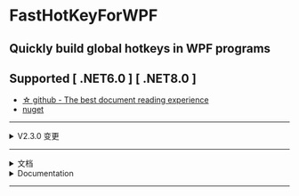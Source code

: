 ﻿# FastHotKeyForWPF
## Quickly build global hotkeys in WPF programs
## Supported [ .NET6.0 ] [ .NET8.0 ]
- [☆ github - The best document reading experience][1]
- [nuget][2]

[1]: https://github.com/ChengduNeusoftUniversity-FengJunjie-Y22/FastHotKeyForWPF
[2]: https://www.nuget.org/packages/FastHotKeyForWPF/
[4]: https://gitee.com/CNU-FJj-Y22/FastHotKeyForWPF

---

<details>
<summary>V2.3.0 变更</summary>

### Ⅰ 修改 [ IAutoHotKeyProperty ] 接口
- HandlerData 已修改为 Handler 并添加了 event 修饰

### Ⅱ 新增 [ HotKeyControlBase ] , 仅一次继承 , 即可实现与类库控件 [ HotKeyBox ] 同款的热键自动管理功能
- 示例:
- 假设已引入命名空间
  ```xml
  xmlns:hk="clr-namespace:FastHotKeyForWPF;assembly=FastHotKeyForWPF"
  ```
  ```csharp
  using FastHotKeyForWPF;
  ```
- 1.XAML
  ```xml
  <hk:HotKeyControlBase x:Class="WpfApp1.MyHotKeyBox"
             xmlns="http://schemas.microsoft.com/winfx/2006/xaml/presentation"
             xmlns:x="http://schemas.microsoft.com/winfx/2006/xaml"
             xmlns:mc="http://schemas.openxmlformats.org/markup-compatibility/2006" 
             xmlns:d="http://schemas.microsoft.com/expression/blend/2008" 
             xmlns:local="clr-namespace:WpfApp1"
             mc:Ignorable="d" 
             Height="50" Width="500"
             xmlns:hk="clr-namespace:FastHotKeyForWPF;assembly=FastHotKeyForWPF"
             MouseEnter="UserControl_MouseEnter" 
             MouseLeave="UserControl_MouseLeave">
    <Grid>
        <TextBox x:Name="FocusGet" PreviewKeyDown="FocusGet_PreviewKeyDown" IsReadOnly="True" Width="500" Height="50"/>
        <TextBlock Text="{Binding RelativeSource={RelativeSource Mode=FindAncestor,AncestorType=local:MyHotKeyBox},Path=HotKeyText}" FontSize="30" Foreground="Violet" Panel.ZIndex="2"/>
    </Grid>
  </hk:HotKeyControlBase>
  ```
- 2.C#
  ```csharp
    public partial class MyHotKeyBox : HotKeyControlBase
    {
        public MyHotKeyBox()
        {
            InitializeComponent();
            BoxPool.Add(this);
        }
        private void UserControl_MouseEnter(object sender, MouseEventArgs e)
        {
            FocusGet.Focus();
        }
        private void UserControl_MouseLeave(object sender, MouseEventArgs e)
        {
            Keyboard.ClearFocus();
        }
        private void FocusGet_PreviewKeyDown(object sender, KeyEventArgs e)
        {
            UpdateText();
            KeyHelper.KeyParse(this, e);
            e.Handled = true;
        }
    }
  ```
- 3.要点解释
  - (1) XAML基底元素不再为UserControl , 而是自类库导入的 hk:HotKeyControlBase
  - (2) XAML需要一个控件接收用户的KeyDown , 这里是用了一个TextBox , 接着在【KeyDown事件】中可使用【KeyHelper.KeyParse(this,e)】完成输入处理
  - (3) XAML需要一个控件表示当前热键信息 ，这里是用了一个TextBlock , 接着将其【Text属性】与基类提供的【HotKeyText依赖属性】作绑定完成显示效果
  - (4) BoxPool用于确保控件之间不出现重复热键 , 这里在初始化时调用【BoxPool.Add(this)】即可
  - (5) HotKeyControlBase内置的属性和方法大多是可以重写的 ，例如从Keys变为string的逻辑

### Ⅲ [ HotKeyBox ] 依据新的定制流程重制 ，依赖属性名变更
- 注意 [ VerticalAlignment ] 和 [ HorizontalAlignment ] 是必要的 , 缺少这些设置可能导致拖拽后的UI效果异常
```xml
        <hk:HotKeyBox CurrentKeyA="0x0003"
                      CurrentKeyB="A"
                      Handler="HandlerA"
                      CornerRadius="15"
                      ActualBackground="White"
                      EdgeBrush="Red"
                      TextBrush="Violet"
                      HoverEdgeBrush="Violet"
                      HoverTextBrush="Red"
                      EdgeThickness="6"
                      VerticalAlignment="Top"
                      HorizontalAlignment="Left"/>
```

</details>

---

<details>
<summary>文档</summary>

## 功能概述
- [ GlobalHotKey ] 允许你 注册/修改/删除/锁定 全局热键
- [ RegisterCollection ] 允许你使用索引查找注册信息 [ RegisterInfo ] 
- [ KeyHelper ] Key值转换工具,例如将一个uint拆解为多个key
- [ HotKeyBox ] 是类库为您提供的控件,可自动化热键的管理工作
- 此外,类库还针对控件的热键相关功能提供了 [ 接口 ] [ 抽象类 ] ，您可在此基础上定制外观更丰富的控件

---

## Ⅰ 引入命名空间
- 文档示例均已按照下述方法引入
- C#
```csharp
using FastHotKeyForWPF;
```
- XAML
```xaml
xmlns:hk="clr-namespace:FastHotKeyForWPF;assembly=FastHotKeyForWPF"
```

---

## Ⅱ GlobalHotKey提供的 [ 注册 ] 功能
- 示例1. ☆ 激活/销毁 [ 推荐在MainWindow执行下述操作 ]
```csharp
        protected override void OnSourceInitialized(EventArgs e)
        {
            base.OnSourceInitialized(e);

            GlobalHotKey.Awake();
        }

        protected override void OnClosed(EventArgs e)
        {
            GlobalHotKey.Destroy();

            base.OnClosed(e);
        }
```
- 示例2. 定义热键的处理事件 [ e.RegisterInfo可获取详细的热键信息 ]
```csharp
        private void HandlerA(object sender, HotKeyEventArgs e)
        {
            int ID = e.RegisterInfo.RegisterID;

            MessageBox.Show($"A HotKey Has Been Invoked Whose ID is {ID}");
        }
```
- 示例3. 注册热键 [ Ctrl + F1 ] => [ HandlerA ]
```csharp
        protected override void OnSourceInitialized(EventArgs e)
        {
            base.OnSourceInitialized(e);
            GlobalHotKey.Awake();

            GlobalHotKey.Add(ModelKeys.CTRL, TestA);
        }
```
- 示例4. 注册热键 [ Alt + Ctrl + F1 ] => [ HandlerA ]
```csharp
        protected override void OnSourceInitialized(EventArgs e)
        {
            base.OnSourceInitialized(e);
            GlobalHotKey.Awake();

            GlobalHotKey.Add(ModelKeys.CTRL | ModelKeys.ALT, TestA);
        }
```
- 示例5. 使用集合表示 ModelKeys
```csharp
        protected override void OnSourceInitialized(EventArgs e)
        {
            base.OnSourceInitialized(e);
            GlobalHotKey.Awake();

            List<ModelKeys> list = new List<ModelKeys>()
            {
                ModelKeys.CTRL,
                ModelKeys.ALT,
                ModelKeys.SHIFT
            };
            GlobalHotKey.Add(list, NormalKeys.F1, TestA);
        }
```
- 示例6. 使用uint表示 ModelKeys
```csharp
        protected override void OnSourceInitialized(EventArgs e)
        {
            base.OnSourceInitialized(e);
            GlobalHotKey.Awake();

            uint target = (uint)(ModelKeys.CTRL | ModelKeys.ALT | ModelKeys.SHIFT);
            GlobalHotKey.Add(target, NormalKeys.F1, TestA);
        }
```
- 注意. Add具备int返回值,表示注册时的ID号,默认从2004开始,-1表示失败的注册操作
- 注意. 使用集合/uint表达Keys时,[ ModelKeys ]可以是多个,[ Normalkeys ]只能是一个

---

## Ⅲ GlobalHotKey提供的 [ 修改 ] 功能
- 示例1. 已知热键 [ CTRL + F1 ] => [ HandlerA ] , 执行 [ HandlerA ] => [ HandlerB ] 修改
```csharp
        protected override void OnSourceInitialized(EventArgs e)
        {
            base.OnSourceInitialized(e);

            GlobalHotKey.Awake();
            GlobalHotKey.Add(ModelKeys.CTRL, NormalKeys.F1, HandlerA);
            //初始热键为 [ CTRL + F1 => HandlerA ]

            GlobalHotKey.EditHandler(ModelKeys.CTRL,NormalKeys.F1, HandlerB);
            //由 [ CTRL + F1 => HandlerA ] 变为 [ CTRL + F1 => HandlerB ];
        }
```
- 示例2. 已知热键 [ CTRL + F1 ] => [ HandlerA ] , 执行 [ CTRL + F1 ] => [ CTRL + Q ] 修改
```csharp
        protected override void OnSourceInitialized(EventArgs e)
        {
            base.OnSourceInitialized(e);

            GlobalHotKey.Awake();
            GlobalHotKey.Add(ModelKeys.CTRL, NormalKeys.F1, HandlerA);
            //初始热键为 [ CTRL + F1 => HandlerA ]

            GlobalHotKey.EditKeys(HandlerA, ModelKeys.CTRL, NormalKeys.Q);
            //由 [ CTRL + F1 => HandlerA ] 变为 [ CTRL + Q => HandlerA ];
        }
```
- 注意. 通常情况下,即便允许多个组合键指向同一Handler,也不建议您这么做,类库默认只修改第一个找到的Handler,意外的情况需要您手动查询并修改热键

---

## Ⅳ GlobalHotKey提供的 [ 删除 ] 功能
- 示例1. 删除所有
```csharp
        protected override void OnSourceInitialized(EventArgs e)
        {
            base.OnSourceInitialized(e);

            GlobalHotKey.Awake();
            int ID = GlobalHotKey.Add(ModelKeys.CTRL, NormalKeys.F1, HandlerA);
            //初始热键为 [ CTRL + F1 => HandlerA ]

            GlobalHotKey.Clear();
            //删除所有热键
        }
```
- 示例2. 条件删除
```csharp
        protected override void OnSourceInitialized(EventArgs e)
        {
            base.OnSourceInitialized(e);

            GlobalHotKey.Awake();
            int ID = GlobalHotKey.Add(ModelKeys.CTRL, NormalKeys.F1, HandlerA);
            //初始热键为 [ CTRL + F1 => HandlerA ]

            GlobalHotKey.DeleteById(ID);
            GlobalHotKey.DeleteByKeys(ModelKeys.CTRL, NormalKeys.F1);
            GlobalHotKey.DeleteByHandler(HandlerA);
            //删除指定热键(依据已知注册信息,从三种方案选一个即可)
        }
```
- 注意. DeleteByHandler与EditKeys特性不同,它会删除所有注册了指定Handler的热键,而不是只针对第一个

---

## Ⅴ RegisterCollection提供的 [ 索引式查询 ] 功能（ RegisterInfo 对象 ）
- 示例1. 根据 ID 查询注册信息 
```csharp
        RegisterInfo Info = GlobalHotKey.Registers[2004];
```
- 示例2. 根据 Keys 查询注册信息 
```csharp
        RegisterInfo Info = GlobalHotKey.Registers[ModelKeys.CTRL,NormalKeys.F1];
```
- 示例3. 根据 Handler 查询注册信息 
```csharp
        List<RegisterInfo> Infos = GlobalHotKey.Registers[HandlerA];
```
#### RegisterInfo 包含的具体信息
|属性                   |类型                        |含义        |
|-----------------------|----------------------------|------------|
|RegisterID             |int                         |注册ID |
|ModelKey               |uint                        |支持 [ CTRL/ALT/SHIFT ] 中的[ 若干 ]|
|NormalKey              |NormalKeys                  |支持 [ 数字/字母/Fx键/方向箭头 ] 中的[ 一个 ]|
|Handler                |delegate HotKeyEventHandler?|处理事件|

---

## Ⅵ KeyHelper提供的 [ Key值转换 ] 功能
- 示例1. 将多个类型不同但受GlobalHotKey支持的Keys合并为统一的uint值
```csharp
            ModelKeys[] modelKeys = new ModelKeys[] { ModelKeys.SHIFT };
            uint result = KeyHelper.UintSum(0x0001, ModelKeys.CTRL, modelKeys));
```
- 示例2. 将一个object转为可能受支持的uint值
```csharp
            KeyHelper.ValueToUint(ModelKeys.SHIFT)
```
- 示例3. 将一个uint值转为[一个]可能的枚举值
```csharp
            bool result1 = KeyHelper.UintToEnum<ModelKeys>(0x0002) == ModelKeys.CTRL ? true : false;
            bool result2 = KeyHelper.UintToEnum<Key>(0x0002) == Key.LeftCtrl ? true : false;
```
- 示例4. 将一个uint值转为[若干]可能的ModelKeys枚举值
```csharp
            List<ModelKeys> result1 = KeyHelper.UintSplit<List<ModelKeys>>(0x0006);
```
- 示例5. 检测一个[ System.Window.Input.Key ]是否受到GlobalHotKey支持
```csharp
            var result = KeyHelper.IsKeyValid(key);
            if (result.Item1)
            {
                MessageBox.Show($"合法,类型为{result.Item2}");
            }
            else
            {
                MessageBox.Show($"非法");
            }
```
- 示例6. 制作用户控件时,快速处理用户按下的Key
```csharp
        private void FocusGet_PreviewKeyDown(object sender, KeyEventArgs e)
        {
            ViewModel.UpdateText();

            KeyHelper.KeyParse(this, e);

            e.Handled = true;
        }
```
- 注意. 若控件需要使用KeyHelper提供的输入处理,必须实现IAutoHotKey接口,然后在控件内的KeyDown事件中使用 KeyHelper.KeyParse(this, e)完成输入处理;

---

## Ⅶ HotKeyBox基于控件提供的 [ 热键自动管理 ] 功能
#### 数字以D开头 , 范围 D0~D9
#### ModelKey以 uint 书写 , 可以直接书写位或运算的结果 , 例如 0x0006 表示 [ CTRL + SHIFT ]

|ModelKey   |uint        |
|-----------|------------|
|无         |0x0000|
|ALT        |0x0001|
|CTRL       |0x0002|
|SHIFT      |0x0004|

```xaml
            <!--类库控件,初始注册 [ CTRL + 1 ] => [ HandlerA ]-->
            <hk:HotKeyBox x:Name="KeyBoxA"
                          CurrentKeyA="0x0002"
                          CurrentKeyB="D1"
                          Handler="HandlerA"
                          CornerRadius="15"
                          ActualBackground="#1e1e1e"
                          FixedBorderBrush="White"
                          FixedBorderThickness="2"
                          TextColor="White"
                          HoverTextColor="Violet"
                          HoverBorderBrush="Cyan"
                          ConnectText=" + "
                          ErrorText="Failed"/>
```

---

## Ⅷ 使用库提供的 [ 抽象基类 ] 或 [ 接口 ],在MVVM下实现属于您自己的UserControl
- 效果. 自动注册/修改热键并自动清除其它控件中,与自身Keys重复的内容,同时控件的外观将完全由您定制
- 注意. 在控件初始化时,必须调用BoxPool.Add方法并依次传入控件自身引用与ViewModel引用

#### 规范
|接口                       |在哪些层实现它           |
|---------------------------|-------------------------|
|IAutoHotKeyProperty        |Model & ViewModel & View |
|IAutoHotKeyUpdate          |ViewModel                |

|抽象基类                   |说明/注意                    |
|---------------------------|-----------------------------|
|ViewModelBase              |实现ViewModel层的简单基类    |
|HotKeyViewModelBase        |使用此基类将采用固定的Model  |
|HotKeyModelBase            |实现Model层的简单基类        |

</details>

<details>
<summary>Documentation</summary>

## Feature Overview
- [ GlobalHotKey ] Allows you to register/modify/delete/LOCK global hotkeys
- [ RegisterCollection ] Allows you to find registration information using an index [RegisterInfo]
- [ KeyHelper ] Provides you with a powerful Key value conversion tool
- [ HotKeyBox ] Is a control provided by the class library to automate the management of hotkeys
- In addition, the library provides an [interface] [abstract class] to the hotkey-related functionality of the control, which you can use to customize the control with a richer appearance

---

## Ⅰ Introducing namespaces
- The document examples have been included as follows
- C#
```csharp
using FastHotKeyForWPF;
```
- XAML
```xaml
xmlns:hk="clr-namespace:FastHotKeyForWPF;assembly=FastHotKeyForWPF"
```

---

## Ⅱ [Register] feature provided by GlobalHotKey
- Example 1. ☆ Activate/Destroy [It is recommended to do the following on MainWindow]
```csharp
        protected override void OnSourceInitialized(EventArgs e)
        {
            base.OnSourceInitialized(e);

            GlobalHotKey.Awake();
        }

        protected override void OnClosed(EventArgs e)
        {
            GlobalHotKey.Destroy();

            base.OnClosed(e);
        }
```
- Example 2. Hotkey handler event definition [e.RegisterInfo for detailed hotkey information]
```csharp
        private void HandlerA(object sender, HotKeyEventArgs e)
        {
            int ID = e.RegisterInfo.RegisterID;

            MessageBox.Show($"A HotKey Has Been Invoked Whose ID is {ID}");
        }
```
- Example 3. Registering hotkeys [Ctrl + F1] => [HandlerA]
```csharp
        protected override void OnSourceInitialized(EventArgs e)
        {
            base.OnSourceInitialized(e);
            GlobalHotKey.Awake();

            GlobalHotKey.Add(ModelKeys.CTRL, TestA);
        }
```
- Example 4. Registering hotkeys [Alt + Ctrl + F1] => [HandlerA]
```csharp
        protected override void OnSourceInitialized(EventArgs e)
        {
            base.OnSourceInitialized(e);
            GlobalHotKey.Awake();

            GlobalHotKey.Add(ModelKeys.CTRL | ModelKeys.ALT, TestA);
        }
```
- Example 5. Using collections to represent ModelKeys
```csharp
        protected override void OnSourceInitialized(EventArgs e)
        {
            base.OnSourceInitialized(e);
            GlobalHotKey.Awake();

            List<ModelKeys> list = new List<ModelKeys>()
            {
                ModelKeys.CTRL,
                ModelKeys.ALT,
                ModelKeys.SHIFT
            };
            GlobalHotKey.Add(list, NormalKeys.F1, TestA);
        }
```
- Example 6. ModelKeys using uint
```csharp
        protected override void OnSourceInitialized(EventArgs e)
        {
            base.OnSourceInitialized(e);
            GlobalHotKey.Awake();

            uint target = (uint)(ModelKeys.CTRL | ModelKeys.ALT | ModelKeys.SHIFT);
            GlobalHotKey.Add(target, NormalKeys.F1, TestA);
        }
```
- Note that.add has an int return value that indicates the ID number at registration, which defaults to 2004 and -1 indicates a failed registration operation
- Note that when using /uint to represent Keys,[ModelKeys] can be multiple and [Normalkeys] can only be one

---

## Ⅲ [Modify] feature provided by GlobalHotKey
- Example 1. Given the hotkey [CTRL + F1] => [HandlerA], perform the [HandlerA] => [HandlerB] modification
```csharp
        protected override void OnSourceInitialized(EventArgs e)
        {
            base.OnSourceInitialized(e);

            GlobalHotKey.Awake();
            GlobalHotKey.Add(ModelKeys.CTRL, NormalKeys.F1, HandlerA);

            GlobalHotKey.EditHandler(ModelKeys.CTRL,NormalKeys.F1, HandlerB);
        }
```
- Example 2. Given the hotkey [CTRL + F1] => [HandlerA], perform [CTRL + F1] => [CTRL + Q] modification
```csharp
        protected override void OnSourceInitialized(EventArgs e)
        {
            base.OnSourceInitialized(e);

            GlobalHotKey.Awake();
            GlobalHotKey.Add(ModelKeys.CTRL, NormalKeys.F1, HandlerA);

            GlobalHotKey.EditKeys(HandlerA, ModelKeys.CTRL, NormalKeys.Q);
        }
```
- Note: In general, even if you allow multiple keys to point to the same Handler, this is not recommended; by default, the library only modifies the first Handler it finds, requiring you to manually look up and change the hotkey

---

## Ⅳ [Delete] feature provided by GlobalHotKey
- Example 1. Delete all
```csharp
        protected override void OnSourceInitialized(EventArgs e)
        {
            base.OnSourceInitialized(e);

            GlobalHotKey.Awake();
            int ID = GlobalHotKey.Add(ModelKeys.CTRL, NormalKeys.F1, HandlerA);

            GlobalHotKey.Clear();
        }
```
- Example 2. Conditional deletion
```csharp
        protected override void OnSourceInitialized(EventArgs e)
        {
            base.OnSourceInitialized(e);

            GlobalHotKey.Awake();
            int ID = GlobalHotKey.Add(ModelKeys.CTRL, NormalKeys.F1, HandlerA);

            GlobalHotKey.DeleteById(ID);
            GlobalHotKey.DeleteByKeys(ModelKeys.CTRL, NormalKeys.F1);
            GlobalHotKey.DeleteByHandler(HandlerA);
            //Delete the specified hotkey (one of three options based on known registration information)
        }
```
- Note that the.deleteByHandler feature is different from the EditKeys feature in that it deletes all hotkeys registered with a given Handler, not just the first one

---

## Ⅴ [Indexed query] functionality provided by RegisterCollection (RegisterInfo object)
- Example 1. Querying for registration information based on ID
```csharp
        RegisterInfo Info = GlobalHotKey.Registers[2004];
```
- Example 2. Searching for registration information based on Keys
```csharp
        RegisterInfo Info = GlobalHotKey.Registers[ModelKeys.CTRL,NormalKeys.F1];
```
- Example 3. Looking up registration information from the Handler
```csharp
        List<RegisterInfo> Infos = GlobalHotKey.Registers[HandlerA];
```
#### RegisterInfo contains specific information
|Attribute              |Type                        |Meaning     |
|-----------------------|----------------------------|------------|
|RegisterID             |int                         |Registration ID|
|ModelKey               |uint                        |Support [several] of [CTRL/ALT/SHIFT]|
|NormalKey              |NormalKeys                  |Support [one] of [numbers/letters /Fx keys/directional arrows]|
|Handler                |delegate HotKeyEventHandler?|Handling events|

---

## Ⅵ [Key value conversion] functionality provided by KeyHelper
- Example 1. Combining multiple Keys of different types but supported by GlobalHotKey into a unified uint value
```csharp
            ModelKeys[] modelKeys = new ModelKeys[] { ModelKeys.SHIFT };
            uint result = KeyHelper.UintSum(0x0001, ModelKeys.CTRL, modelKeys));
```
- Example 2. Converting an object to a potentially supported uint value
```csharp
            KeyHelper.ValueToUint(ModelKeys.SHIFT)
```
- Example 3. Converting a uint value to [one] possible enumeration value
```csharp
            bool result1 = KeyHelper.UintToEnum<ModelKeys>(0x0002) == ModelKeys.CTRL ? true : false;
            bool result2 = KeyHelper.UintToEnum<Key>(0x0002) == Key.LeftCtrl ? true : false;
```
- Example 4. Converting a uint value to [several] possible ModelKeys enum values
```csharp
            List<ModelKeys> result1 = KeyHelper.UintSplit<List<ModelKeys>>(0x0006);
```
- Example 5. Checking if a [System.Window.Input.Key] is supported by GlobalHotKey
```csharp
            var result = KeyHelper.IsKeyValid(key);
            if (result.Item1)
            {
                MessageBox.Show($"Legal, of type{result.Item2}");
            }
            else
            {
                MessageBox.Show($"illegal");
            }
```
- Example 6. When making a user control, quickly process a Key pressed by the user
```csharp
        private void FocusGet_PreviewKeyDown(object sender, KeyEventArgs e)
        {
            ViewModel.UpdateText();

            KeyHelper.KeyParse(this, e);

            e.Handled = true;
        }
```
- Note that if the control wants to use the input processing provided by KeyHelper, it must implement the IAutoHotKey interface and then use keyHelp.keyParse (this, e) in the control's KeyDown event to complete the input processing

---

## Ⅶ HotKeyBox is based on the hotkey automatic management function provided by the control
#### Numbers start with D and range from D0 to D9
#### ModelKey is written in uint and can directly write the bit or the result of the operation, such as 0x0006 for [CTRL + SHIFT].

|ModelKey   |uint        |
|-----------|------------|
|Null       |0x0000|
|ALT        |0x0001|
|CTRL       |0x0002|
|SHIFT      |0x0004|

```xaml
            <hk:HotKeyBox x:Name="KeyBoxA"
                          CurrentKeyA="0x0002"
                          CurrentKeyB="D1"
                          Handler="HandlerA"
                          CornerRadius="15"
                          ActualBackground="#1e1e1e"
                          FixedBorderBrush="White"
                          FixedBorderThickness="2"
                          TextColor="White"
                          HoverTextColor="Violet"
                          HoverBorderBrush="Cyan"
                          ConnectText=" + "
                          ErrorText="Failed"/>
```

---

## Ⅷ Implement your own UserControl under MVVM using the [abstract base class] or [interface] provided by the library
- Effect: Automatically register/modify hotKEYS and automatically remove the duplicate contents of your own Keys in other controls, while the appearance of the control will be completely customized by you
- Note that when the control is initialized, you must call the BoxPool.Add method and pass in a reference to the control itself and a reference to the ViewModel

#### Specification
|Interface                  |Which layers to implement it at  |
|---------------------------|-------------------------|
|IAutoHotKeyProperty        |Model & ViewModel & View |
|IAutoHotKeyUpdate          |ViewModel                |

|Abstract base class        |Notes/Notes                  |
|---------------------------|-----------------------------|
|ViewModelBase              |A simple base class that implements the ViewModel layer    |
|HotKeyViewModelBase        |Using this base class will take a fixed Model  |
|HotKeyModelBase            |A simple base class that implements the Model layer        |

</details>

---
